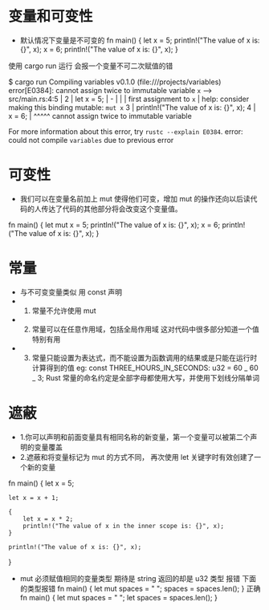 # 变量和可变性

- 默认情况下变量是不可变的
  fn main() {
  let x = 5;
  println!("The value of x is: {}", x);
  x = 6;
  println!("The value of x is: {}", x);
  }

使用 cargo run 运行 会报一个变量不可二次赋值的错

$ cargo run
Compiling variables v0.1.0 (file:///projects/variables)
error[E0384]: cannot assign twice to immutable variable `x`
--> src/main.rs:4:5
|
2 | let x = 5;
| -
| |
| first assignment to `x`
| help: consider making this binding mutable: `mut x`
3 | println!("The value of x is: {}", x);
4 | x = 6;
| ^^^^^ cannot assign twice to immutable variable

For more information about this error, try `rustc --explain E0384`.
error: could not compile `variables` due to previous error

# 可变性

- 我们可以在变量名前加上 mut 使得他们可变，增加 mut 的操作还向以后读代码的人传达了代码的其他部分将会改变这个变量值。

fn main() {
let mut x = 5;
println!("The value of x is: {}", x);
x = 6;
println!("The value of x is: {}", x);
}

# 常量

- 与不可变变量类似 用 const 声明
- 1. 常量不允许使用 mut
- 2. 常量可以在任意作用域，包括全局作用域 这对代码中很多部分知道一个值特别有用
- 3. 常量只能设置为表达式，而不能设置为函数调用的结果或是只能在运行时计算得到的值
     eg: const THREE_HOURS_IN_SECONDS: u32 = 60 _ 60 _ 3;
     Rust 常量的命名约定是全部字母都使用大写，并使用下划线分隔单词

# 遮蔽

- 1.你可以声明和前面变量具有相同名称的新变量，第一个变量可以被第二个声明的变量覆盖
- 2.遮蔽和将变量标记为 mut 的方式不同， 再次使用 let 关键字时有效创建了一个新的变量

fn main() {
let x = 5;

    let x = x + 1;

    {
        let x = x * 2;
        println!("The value of x in the inner scope is: {}", x);
    }

    println!("The value of x is: {}", x);

}

- mut 必须赋值相同的变量类型 期待是 string 返回的却是 u32 类型 报错
  下面的类型报错
  fn main() {
    let mut spaces = " ";
    spaces = spaces.len();
  }
  正确
  fn main() {
    let mut spaces = " ";
    let spaces = spaces.len();
  }
